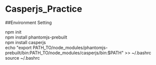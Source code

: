 # Casperjs_Practice
##Environment Setting
<p>
npm init<br>
npm install phantomjs-prebuilt<br>
npm install casperjs<br>
echo "export PATH_TO/node_modules/phantomjs-prebuilt/bin:PATH_TO/node_modules/casperjs/bin:$PATH" >> ~/.bashrc<br>
source ~/.bashrc<br>
</p>
